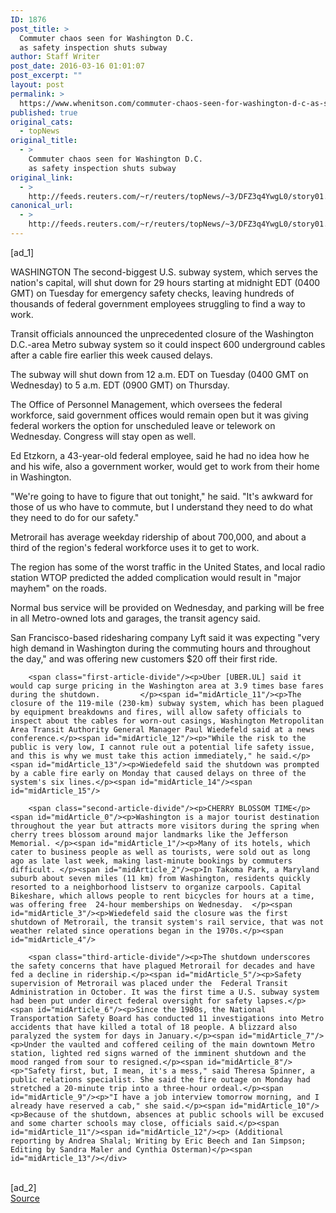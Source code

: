 ```yaml
---
ID: 1876
post_title: >
  Commuter chaos seen for Washington D.C.
  as safety inspection shuts subway
author: Staff Writer
post_date: 2016-03-16 01:01:07
post_excerpt: ""
layout: post
permalink: >
  https://www.whenitson.com/commuter-chaos-seen-for-washington-d-c-as-safety-inspection-shuts-subway/
published: true
original_cats:
  - topNews
original_title:
  - >
    Commuter chaos seen for Washington D.C.
    as safety inspection shuts subway
original_link:
  - >
    http://feeds.reuters.com/~r/reuters/topNews/~3/DFZ3q4YwgL0/story01.htm
canonical_url:
  - >
    http://feeds.reuters.com/~r/reuters/topNews/~3/DFZ3q4YwgL0/story01.htm
---
```

 [ad_1]
<br><div id="articleText">
<span id="midArticle_start"/>

<span id="midArticle_0"/><span class="focusParagraph" readability="7"><p><span class="articleLocation">WASHINGTON</span> The second-biggest U.S. subway system, which serves the nation's capital, will shut down for 29 hours starting at midnight EDT (0400 GMT) on Tuesday for emergency safety checks, leaving hundreds of thousands of federal government employees struggling to find a way to work.</p></span><span id="midArticle_1"/><p>Transit officials announced the unprecedented closure of the Washington D.C.-area Metro subway system so it could inspect 600 underground cables after a cable fire earlier this week caused delays.</p><span id="midArticle_2"/><p>The subway will shut down from 12 a.m. EDT on Tuesday (0400 GMT on Wednesday) to 5 a.m. EDT (0900 GMT) on Thursday.</p><span id="midArticle_3"/><p>The Office of Personnel Management, which oversees the federal workforce, said government offices would remain open but it was giving federal workers the option for unscheduled leave or telework on Wednesday. Congress will stay open as well.</p><span id="midArticle_4"/><p>Ed Etzkorn, a 43-year-old federal employee, said he had no idea how he and his wife, also a government worker, would get to work from their home in Washington.</p><span id="midArticle_5"/><p>"We're going to have to figure that out tonight," he said. "It's awkward for those of us who have to commute, but I understand they need to do what they need to do for our safety."</p><span id="midArticle_6"/><p>Metrorail has average weekday ridership of about 700,000, and about a third of the region's federal workforce uses it to get to work. </p><span id="midArticle_7"/><p>The region has some of the worst traffic in the United States, and local radio station WTOP predicted the added complication would result in "major mayhem" on the roads.</p><span id="midArticle_8"/><p>Normal bus service will be provided on Wednesday, and parking will be free in all Metro-owned lots and garages, the transit agency said.    </p><span id="midArticle_9"/><p>San Francisco-based ridesharing company Lyft said it was expecting "very high demand in Washington during the commuting hours and throughout the day," and was offering new customers $20 off their first ride.</p><span id="midArticle_10"/>
        
        <span class="first-article-divide"/><p>Uber [UBER.UL] said it would cap surge pricing in the Washington area at 3.9 times base fares during the shutdown.         </p><span id="midArticle_11"/><p>The closure of the 119-mile (230-km) subway system, which has been plagued by equipment breakdowns and fires, will allow safety officials to inspect about the cables for worn-out casings, Washington Metropolitan Area Transit Authority General Manager Paul Wiedefeld said at a news conference.</p><span id="midArticle_12"/><p>"While the risk to the public is very low, I cannot rule out a potential life safety issue, and this is why we must take this action immediately," he said.</p><span id="midArticle_13"/><p>Wiedefeld said the shutdown was prompted by a cable fire early on Monday that caused delays on three of the system's six lines.</p><span id="midArticle_14"/><span id="midArticle_15"/>
        
        <span class="second-article-divide"/><p>CHERRY BLOSSOM TIME</p><span id="midArticle_0"/><p>Washington is a major tourist destination throughout the year but attracts more visitors during the spring when cherry trees blossom around major landmarks like the Jefferson Memorial. </p><span id="midArticle_1"/><p>Many of its hotels, which cater to business people as well as tourists, were sold out as long ago as late last week, making last-minute bookings by commuters difficult. </p><span id="midArticle_2"/><p>In Takoma Park, a Maryland suburb about seven miles (11 km) from Washington, residents quickly resorted to a neighborhood listserv to organize carpools. Capital Bikeshare, which allows people to rent bicycles for hours at a time, was offering free  24-hour memberships on Wednesday.  </p><span id="midArticle_3"/><p>Wiedefeld said the closure was the first shutdown of Metrorail, the transit system's rail service, that was not weather related since operations began in the 1970s.</p><span id="midArticle_4"/>
        
        <span class="third-article-divide"/><p>The shutdown underscores the safety concerns that have plagued Metrorail for decades and have fed a decline in ridership.</p><span id="midArticle_5"/><p>Safety supervision of Metrorail was placed under the  Federal Transit Administration in October. It was the first time a U.S. subway system had been put under direct federal oversight for safety lapses.</p><span id="midArticle_6"/><p>Since the 1980s, the National Transportation Safety Board has conducted 11 investigations into Metro accidents that have killed a total of 18 people. A blizzard also paralyzed the system for days in January.</p><span id="midArticle_7"/><p>Under the vaulted and coffered ceiling of the main downtown Metro station, lighted red signs warned of the imminent shutdown and the mood ranged from sour to resigned.</p><span id="midArticle_8"/><p>"Safety first, but, I mean, it's a mess," said Theresa Spinner, a public relations specialist. She said the fire outage on Monday had stretched a 20-minute trip into a three-hour ordeal.</p><span id="midArticle_9"/><p>"I have a job interview tomorrow morning, and I already have reserved a cab," she said.</p><span id="midArticle_10"/><p>Because of the shutdown, absences at public schools will be excused and some charter schools may close, officials said.</p><span id="midArticle_11"/><span id="midArticle_12"/><p> (Additional reporting by Andrea Shalal; Writing by Eric Beech and Ian Simpson; Editing by Sandra Maler and Cynthia Osterman)</p><span id="midArticle_13"/></div>
<br>[ad_2]
<br><a href="http://feeds.reuters.com/~r/reuters/topNews/~3/DFZ3q4YwgL0/story01.htm">Source </a>